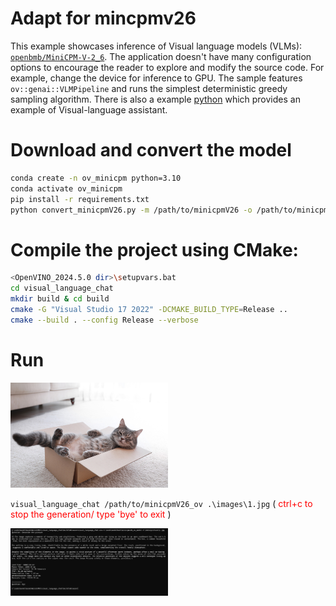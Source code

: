 # Adapt for mincpmv26

This example showcases inference of Visual language models (VLMs): [`openbmb/MiniCPM-V-2_6`](https://huggingface.co/openbmb/MiniCPM-V-2_6). The application doesn't have many configuration options to encourage the reader to explore and modify the source code. For example, change the device for inference to GPU. The sample features `ov::genai::VLMPipeline` and runs the simplest deterministic greedy sampling algorithm. There is also a example [python](https://github.com/onlymatrix/miniCPMs/tree/main/miniCPM-V26) which provides an example of Visual-language assistant.

# Download and convert the model

``` sh
conda create -n ov_minicpm python=3.10
conda activate ov_minicpm
pip install -r requirements.txt
python convert_minicpmV26.py -m /path/to/minicpmV26 -o /path/to/minicpmV26_ov
```
# Compile the project using CMake:

```sh
<OpenVINO_2024.5.0 dir>\setupvars.bat
cd visual_language_chat
mkdir build & cd build
cmake -G "Visual Studio 17 2022" -DCMAKE_BUILD_TYPE=Release ..
cmake --build . --config Release --verbose 
```

# Run

<img src="./images/1.jpg" width="50%"></img>

`visual_language_chat /path/to/minicpmV26_ov .\images\1.jpg`  (<font color='red'> ctrl+c to stop the generation/ type 'bye' to exit </font>)

<img src="./images/2.png" width="50%"></img>
